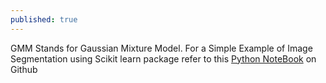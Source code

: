 ```yaml
---
published: true
---
```

GMM Stands for Gaussian Mixture Model.
For a Simple Example of Image Segmentation using Scikit learn package refer to this [Python NoteBook](https://github.com/PVSS/GMMScikitLearnImageSegmentation/blob/master/ScikitGMMExample.ipynb) on Github

